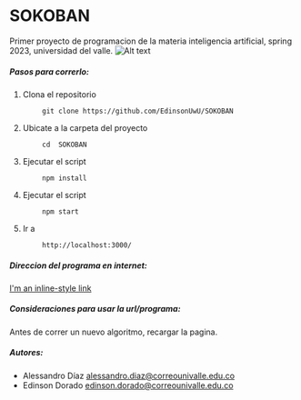 # SOKOBAN
Primer proyecto de programacion de la materia inteligencia artificial, spring 2023, universidad del valle.
![Alt text](https://github.com/EdinsonUwU/SOKOBAN/blob/main/view.png)
##### Pasos para correrlo:
1. Clona el repositorio
```
        git clone https://github.com/EdinsonUwU/SOKOBAN
```
2. Ubicate a la carpeta del proyecto
```
        cd  SOKOBAN
```
3. Ejecutar el script
```
        npm install
```
4. Ejecutar el script
```
        npm start
```
5. Ir a 
```
        http://localhost:3000/
```
##### Direccion del programa en internet:
[I'm an inline-style link](https://sokoban-ia.vercel.app/)
##### Consideraciones para usar la url/programa:
Antes de correr un nuevo algoritmo, recargar la pagina.
##### Autores:
* Alessandro Díaz alessandro.diaz@correounivalle.edu.co
* Edinson Dorado edinson.dorado@correounivalle.edu.co
